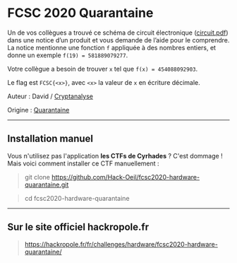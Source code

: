 # FCSC 2020 Quarantaine

Un de vos collègues a trouvé ce schéma de circuit électronique ([circuit.pdf](circuit.pdf)) dans une notice d’un produit et vous demande de l’aide pour le comprendre. La notice mentionne une fonction `f` appliquée à des nombres entiers, et donne un exemple `f(19) = 581889079277`.

Votre collègue a besoin de trouver `x` tel que `f(x) = 454088092903`.

Le flag est `FCSC{<x>}`, avec `<x>` la valeur de `x` en écriture décimale.


Auteur : David / [Cryptanalyse](https://twitter.com/Cryptanalyse)

Origine : [Quarantaine](https://hackropole.fr/fr/challenges/hardware/fcsc2020-hardware-quarantaine/)



-----------

## Installation manuel
Vous n'utilisez pas l'application **les CTFs de Cyrhades** ? C'est dommage !
Mais voici comment installer ce CTF manuellement :

> git clone https://github.com/Hack-Oeil/fcsc2020-hardware-quarantaine.git

> cd fcsc2020-hardware-quarantaine


-----------

## Sur le site officiel hackropole.fr
> https://hackropole.fr/fr/challenges/hardware/fcsc2020-hardware-quarantaine/
